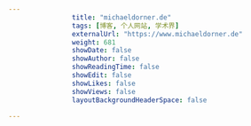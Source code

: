 ---
                title: "michaeldorner.de"
                tags: [博客, 个人网站, 学术界]
                externalUrl: "https://www.michaeldorner.de"
                weight: 681
                showDate: false
                showAuthor: false
                showReadingTime: false
                showEdit: false
                showLikes: false
                showViews: false
                layoutBackgroundHeaderSpace: false
                ---

